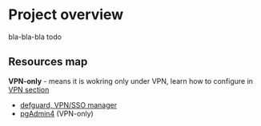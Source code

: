 # Project overview
bla-bla-bla todo

## Resources map

**VPN-only** - means it is wokring only under VPN, learn how to configure in [VPN section](./vpn_sso/index.md)

- [defguard, VPN/SSO manager](https://vpn.pineapple.pp.ua)
- [pgAdmin4](https://pgadmin.pineapple.pp.ua) (VPN-only)